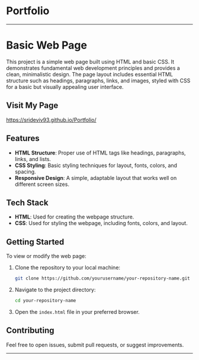 # Portfolio

---

# Basic Web Page

This project is a simple web page built using HTML and basic CSS. It demonstrates fundamental web development principles and provides a clean, minimalistic design. The page layout includes essential HTML structure such as headings, paragraphs, links, and images, styled with CSS for a basic but visually appealing user interface.

## Visit My Page

https://srideviv93.github.io/Portfolio/

## Features
- **HTML Structure**: Proper use of HTML tags like headings, paragraphs, links, and lists.
- **CSS Styling**: Basic styling techniques for layout, fonts, colors, and spacing.
- **Responsive Design**: A simple, adaptable layout that works well on different screen sizes.

## Tech Stack
- **HTML**: Used for creating the webpage structure.
- **CSS**: Used for styling the webpage, including fonts, colors, and layout.

## Getting Started
To view or modify the web page:
1. Clone the repository to your local machine:
   ```bash
   git clone https://github.com/yourusername/your-repository-name.git
   ```
2. Navigate to the project directory:
   ```bash
   cd your-repository-name
   ```
3. Open the `index.html` file in your preferred browser.

## Contributing
Feel free to open issues, submit pull requests, or suggest improvements.

---
